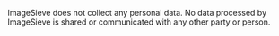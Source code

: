 ImageSieve does not collect any personal data. No data processed by ImageSieve is shared or communicated with any other party or person.
